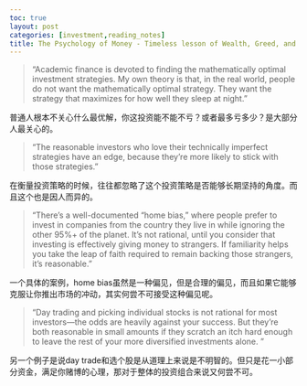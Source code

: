```yaml
---
toc: true
layout: post
categories: [investment,reading_notes]
title: The Psychology of Money - Timeless lesson of Wealth, Greed, and Happiness - Reasonable > Rational
---
```

> “Academic finance is devoted to finding the mathematically optimal investment strategies. My own theory is that, in the real world, people do not want the mathematically optimal strategy. They want the strategy that maximizes for how well they sleep at night.”

普通人根本不关心什么最优解，你这投资能不能不亏？或者最多亏多少？是大部分人最关心的。

> “The reasonable investors who love their technically imperfect strategies have an edge, because they’re more likely to stick with those strategies.”

在衡量投资策略的时候，往往都忽略了这个投资策略是否能够长期坚持的角度。而且这个也是因人而异的。

> “There’s a well-documented “home bias,” where people prefer to invest in companies from the country they live in while ignoring the other 95%+ of the planet. It’s not rational, until you consider that investing is effectively giving money to strangers. If familiarity helps you take the leap of faith required to remain backing those strangers, it’s reasonable.”

一个具体的案例，home bias虽然是一种偏见，但是合理的偏见，而且如果它能够克服让你推出市场的冲动，其实何尝不可接受这种偏见呢。

> “Day trading and picking individual stocks is not rational for most investors—the odds are heavily against your success. But they’re both reasonable in small amounts if they scratch an itch hard enough to leave the rest of your more diversified investments alone. ”

另一个例子是说day trade和选个股是从道理上来说是不明智的。但只是花一小部分资金，满足你赌博的心理，那对于整体的投资组合来说又何尝不可。
